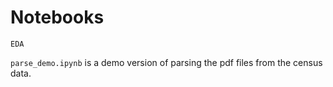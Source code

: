 # Notebooks

`EDA`

`parse_demo.ipynb` is a demo version of parsing the pdf files from the census data. 
